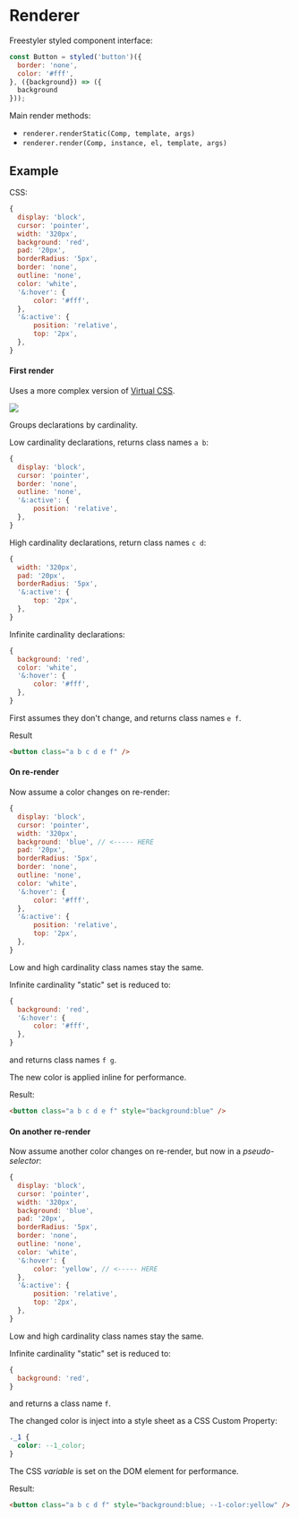 # Renderer

Freestyler styled component interface:

```js
const Button = styled('button')({
  border: 'none',
  color: '#fff',
}, ({background}) => ({
  background
}));
```

Main render methods:

  - `renderer.renderStatic(Comp, template, args)`
  - `renderer.render(Comp, instance, el, template, args)`

## Example

CSS:

```js
{
  display: 'block',
  cursor: 'pointer',
  width: '320px',
  background: 'red',
  pad: '20px',
  borderRadius: '5px',
  border: 'none',
  outline: 'none',
  color: 'white',
  '&:hover': {
      color: '#fff',
  },
  '&:active': {
      position: 'relative',
      top: '2px',
  },
}
```

#### First render

Uses a more complex version of [Virtual CSS](https://ryantsao.com/blog/virtual-css-with-styletron).

![](https://ryantsao.com/5873a17687cb382dae8a8e6324d42ec9.svg)

Groups declarations by cardinality.

Low cardinality declarations, returns class names `a b`:

```js
{
  display: 'block',
  cursor: 'pointer',
  border: 'none',
  outline: 'none',
  '&:active': {
      position: 'relative',
  },
}
```

High cardinality declarations, return class names `c d`:

```js
{
  width: '320px',
  pad: '20px',
  borderRadius: '5px',
  '&:active': {
      top: '2px',
  },
}
```

Infinite cardinality declarations:

```js
{
  background: 'red',
  color: 'white',
  '&:hover': {
      color: '#fff',
  },
}
```

First assumes they don't change, and returns class names `e f`.

Result

```html
<button class="a b c d e f" />
```

#### On re-render

Now assume a color changes on re-render:

```js
{
  display: 'block',
  cursor: 'pointer',
  width: '320px',
  background: 'blue', // <----- HERE
  pad: '20px',
  borderRadius: '5px',
  border: 'none',
  outline: 'none',
  color: 'white',
  '&:hover': {
      color: '#fff',
  },
  '&:active': {
      position: 'relative',
      top: '2px',
  },
}
```

Low and high cardinality class names stay the same.

Infinite cardinality "static" set is reduced to:

```js
{
  background: 'red',
  '&:hover': {
      color: '#fff',
  },
}
```

and returns class names `f g`.

The new color is applied inline for performance.

Result:

```html
<button class="a b c d e f" style="background:blue" />
```

#### On another re-render

Now assume another color changes on re-render, but now in a *pseudo-selector*:

```js
{
  display: 'block',
  cursor: 'pointer',
  width: '320px',
  background: 'blue',
  pad: '20px',
  borderRadius: '5px',
  border: 'none',
  outline: 'none',
  color: 'white',
  '&:hover': {
      color: 'yellow', // <----- HERE
  },
  '&:active': {
      position: 'relative',
      top: '2px',
  },
}
```

Low and high cardinality class names stay the same.

Infinite cardinality "static" set is reduced to:

```js
{
  background: 'red',
}
```

and returns a class name `f`.

The changed color is inject into a style sheet as a CSS Custom Property:

```css
._1 {
  color: --1_color;
}
```

The CSS *variable* is set on the DOM element for performance.

Result:

```html
<button class="a b c d f" style="background:blue; --1-color:yellow" />
```
